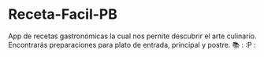 # Receta-Facil-PB
App de recetas gastronómicas la cual nos pernite descubrir el arte
culinario. Encontrarás preparaciones para plato de entrada, principal y postre.
:books: : :P :
